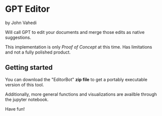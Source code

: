 # GPT Editor
by John Vahedi

Will call GPT to edit your documents and merge those edits as native suggestions. 

This implementation is only _Proof of Concept_ at this time. Has limitations and not a fully polished product. 

## Getting started

You can download the "EditorBot" **zip file** to get a portably executable version of this tool. 

Additionally, more general functions and visualizations are availble through the jupyter notebook. 


Have fun!



